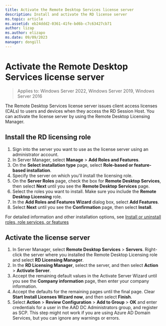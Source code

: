 ```yaml
---
title: Activate the Remote Desktop Services license server
description: Install and activate the RD license server
ms.topic: article
ms.assetid: eb24ddd2-0361-41fe-bd6b-c7c63427cb71
author: lizap
ms.author: elizapo
ms.date: 09/09/2023
manager: dongill
---
```

# Activate the Remote Desktop Services license server

>Applies to: Windows Server 2022, Windows Server 2019, Windows Server 2016

The Remote Desktop Services license server issues client access licenses (CALs) to users and devices when they access the RD Session Host. You can activate the license server by using the Remote Desktop Licensing Manager.

## Install the RD licensing role

1. Sign into the server you want to use as the license server using an administrator account.
1. In Server Manager, select **Manage** > **Add Roles and Features**.
1. On the **Select installation type** page, select **Role-based or feature-based installation**.
1. Specify the server on which you'll install the licensing role.
1. On the **Server Roles** page, check the box for **Remote Desktop Services**, then select **Next** until you see the **Remote Desktop Services** page.
1. Select the roles you want to install. Make sure you include the **Remote Desktop Licensing** role.
1. In the **Add Roles and Features Wizard** dialog box, select **Add Features**.
1. Select **Next** until you see the **Confirmation** page, then select **Install**.

For detailed information and other installation options, see [Install or uninstall roles, role services, or features](../../administration/server-manager/install-or-uninstall-roles-role-services-or-features.md)

## Activate the license server

1. In Server Manager, select **Remote Desktop Services** > **Servers**. Right-click the server where you installed the Remote Desktop Licensing role and select **RD Licensing Manager**.
1. In the **RD Licensing Manager**, select the server, and then select **Action** > **Activate Server**.
1. Accept the remaining default values in the Activate Server Wizard until you see the **Company information** page, then enter your company information.
1. Accept the defaults for the remaining pages until the final page. Clear **Start Install Licenses Wizard now**, and then select **Finish**.
1. Select **Action** > **Review Configuration** > **Add to Group** > **OK** and enter credentials for a user in the AAD DC Administrators group, and register as SCP. This step might not work if you are using Azure AD Domain Services, but you can ignore any warnings or errors.
